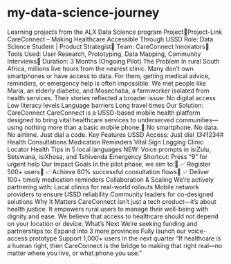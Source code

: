 # my-data-science-journey
Learning projects from the ALX Data Science program
ProjectProject-Link  
CareConnect – Making Healthcare Accessible Through USSD
Role: Data Science Student | Product Strategist Team: CareConnect Innovators Tools Used: User Research, Prototyping, Data Mapping, Community Interviews Duration: 3 Months (Ongoing Pilot)
The Problem
In rural South Africa, millions live hours from the nearest clinic. Many don’t own smartphones or have access to data. For them, getting medical advice, reminders, or emergency help is often impossible.
We met people like Maria, an elderly diabetic, and Mosechaba, a farmworker isolated from health services. Their stories reflected a broader issue:
No digital access
Low literacy levels
Language barriers
Long travel times
Our Solution: CareConnect
CareConnect is a USSD-based mobile health platform designed to bring vital healthcare services to underserved communities—using nothing more than a basic mobile phone. No smartphone. No data. No airtime. Just dial a code.
Key Features
USSD Access: Just dial *134*1234#
Health Consultations
Medication Reminders
Vital Sign Logging
Clinic Locator
Health Tips in 5 local languages
NEW: Voice prompts in isiZulu, Setswana, isiXhosa, and Tshivenda
Emergency Shortcut: Press “9” for urgent help
Our Impact Goals
In the pilot phase, we aim to: ✅ Register 500+ users ✅ Achieve 80% successful consultation flows ✅ Deliver 100+ timely medication reminders
Collaboration & Scaling
We’re actively partnering with:
Local clinics for real-world rollouts
Mobile network providers to ensure USSD reliability
Community leaders for co-designed solutions
Why It Matters
CareConnect isn’t just a tech product—it’s about health justice. It empowers rural users to manage their well-being with dignity and ease. We believe that access to healthcare should not depend on your location or device.
What’s Next
We’re seeking funding and partnerships to:
Expand into 3 more provinces
Fully launch our voice-access prototype
Support 1,000+ users in the next quarter
“If healthcare is a human right, then CareConnect is the bridge to making that right real—no matter where you live, or what phone you use.”
